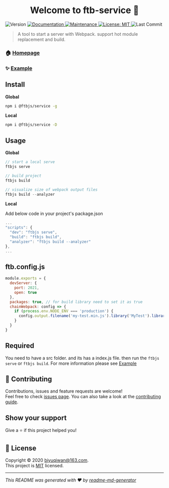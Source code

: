 <h1 align="center">Welcome to ftb-service 👋</h1>
<p>
  <img alt="Version" src="https://img.shields.io/npm/v/@ftbjs/service" />
  <a href=" " target="_blank">
    <img alt="Documentation" src="https://img.shields.io/badge/documentation-yes-brightgreen.svg" />
  </a>
  <a href="https://github.com/ftbjs/ftb-service/graphs/commit-activity" target="_blank">
    <img alt="Maintenance" src="https://img.shields.io/badge/Maintained%3F-yes-green.svg" />
  </a>
  <a href="https://github.com/ftbjs/ftb-service/blob/master/LICENSE" target="_blank">
    <img alt="License: MIT" src="https://img.shields.io/github/license/ftbjs/ftb-service" />
  </a>
  <img alt="Last Commit" src="https://img.shields.io/github/last-commit/ftbjs/ftb-service" />

</p>

> A tool to start a server with Webpack. support hot module replacement and build.

### 🏠 [Homepage](https://github.com/ftbjs/ftb-service#readme)

### ✨ [Example](https://github.com/ftbjs/ftb-service/tree/master/example)

## Install

**Global**

```sh
npm i @ftbjs/service -g
```

**Local**

```sh
npm i @ftbjs/service -D
```

## Usage

**Global**

```js
// start a local serve
ftbjs serve

// build project
ftbjs build

// visualize size of webpack output files
ftbjs build --analyzer
```

**Local**

Add below code in your project's package.json

```js
...
"scripts": {
  "dev": "ftbjs serve",
  "build": "ftbjs build",
  "analyzer": "ftbjs build --analyzer"
},
...
```

## ftb.config.js

```js
module.exports = {
  devServer: {
    port: 2021,
    open: true
  },
  packages: true, // for build library need to set it as true
  chainWebpack: config => {
    if (process.env.NODE_ENV === 'production') {
      config.output.filename('my-test.min.js').library('MyTest').libraryTarget('umd')
    }
  }
}
```

## Required

You need to have a src folder. and its has a index.js file. then run the `ftbjs serve` or `ftbjs build`. For more information please see [Example](https://github.com/ftbjs/ftb-service/tree/master/example)

## 🤝 Contributing

Contributions, issues and feature requests are welcome!<br />Feel free to check [issues page](https://github.com/ftbjs/ftb-service/issues). You can also take a look at the [contributing guide](https://github.com/ftbjs/ftb-service/tree/master/Contribution.md).

## Show your support

Give a ⭐️ if this project helped you!

## 📝 License

Copyright © 2020 [biyuqiwan@163.com](https://github.com/BiYuqi).<br /> This project is [MIT](https://github.com/ftbjs/ftb-service/blob/master/LICENSE) licensed.

---

_This README was generated with ❤️ by [readme-md-generator](https://github.com/kefranabg/readme-md-generator)_
